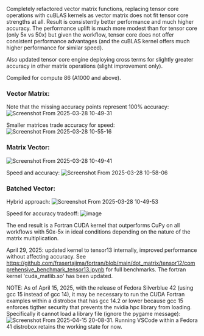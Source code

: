 Completely refactored vector matrix functions, replacing tensor core operations with cuBLAS kernels as vector matrix does not fit tensor core strengths at all. Result is consistently better performance and much higher accuracy. The performance uplift is much more modest than for tensor core (only 5x vs 50x) but given the workflow, tensor core does not offer consistent performance advantages (and the cuBLAS kernel offers much higher performance for similar speed).

Also updated tensor core engine deploying cross terms for slightly greater accuracy in other matrix operations (slight improvement only).

Compiled for compute 86 (A1000 and above).

### Vector Matrix:
Note that the missing accuracy points represent 100% accuracy:
![Screenshot From 2025-03-28 10-49-31](https://github.com/user-attachments/assets/27e1d1f6-6f2d-4700-9124-5873e807948a)

Smaller matrices trade accuracy for speed:
![Screenshot From 2025-03-28 10-55-16](https://github.com/user-attachments/assets/03708893-5adb-4af5-9d2d-46a528c6a336)

### Matrix Vector:
![Screenshot From 2025-03-28 10-49-41](https://github.com/user-attachments/assets/626ba151-7884-4766-a279-8afde62a11d4)

Speed and accuracy:
![Screenshot From 2025-03-28 10-58-06](https://github.com/user-attachments/assets/86aa258e-2132-4011-9819-f4da0a45b0c9)

### Batched Vector:
Hybrid approach:
![Screenshot From 2025-03-28 10-49-53](https://github.com/user-attachments/assets/4f62800e-36f5-4eef-8716-0ffc63c9917c)

Speed for accuracy tradeoff:
![image](https://github.com/user-attachments/assets/f378703c-bccf-4188-bf9e-4102ff02cc57)

The end result is a Fortran CUDA kernel that outperforms CuPy on all workflows with 50x-5x in ideal conditions depending on the nature of the matrix multiplication.

April 29, 2025: updated kernel to tensor13 internally, improved performance without affecting accuracy. See https://github.com/frasertajima/fortran/blob/main/dot_matrix/tensor12/comprehensive_benchmark_tensor13.ipynb for full benchmarks. The fortran kernel 'cuda_matlib.so' has been updated.

NOTE: As of April 15, 2025, with the release of Fedora Silverblue 42 (using gcc 15 instead of gcc 14), it may be necessary to run the CUDA Fortran examples within a distrobox that has gcc 14.2 or lower because gcc 15 enforces tigther security that prevents the nvidia hpc library from loading. Specifically it cannot load a library file (ignore the pygame message): ![Screenshot From 2025-04-15 20-08-31](https://github.com/user-attachments/assets/7ccc0c08-ffb4-497e-9ad6-ff5c3994ed0f). Running VSCode within a Fedora 41 distrobox retains the working state for now.

